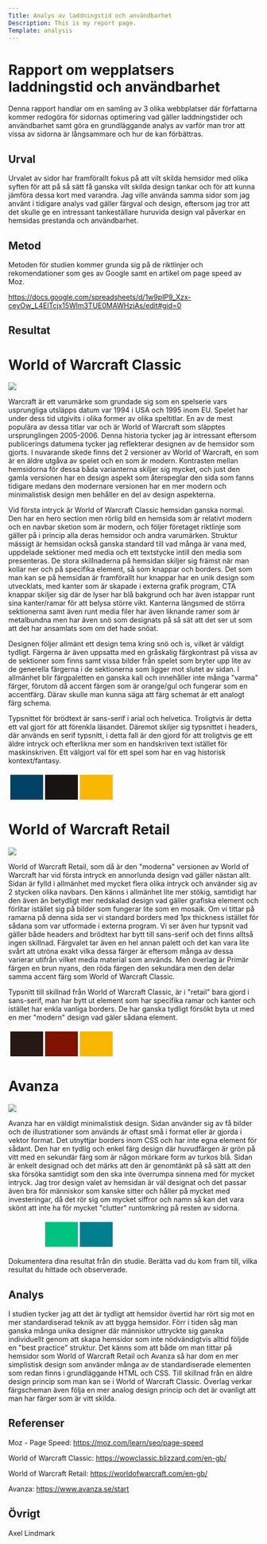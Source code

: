 ```yaml
---
Title: Analys av laddningstid och användbarhet
Description: This is my report page.
Template: analysis
---
```


Rapport om wepplatsers laddningstid och användbarhet
=======================

Denna rapport handlar om en samling av 3 olika webbplatser där författarna kommer redogöra för sidornas optimering vad gäller laddningstider och användbarhet samt göra en grundläggande analys av varför man tror att vissa av sidorna är långsammare och hur de kan förbättras.

Urval
-----------------------

Urvalet av sidor har framförallt fokus på att vilt skilda hemsidor med olika syften för att på så sätt få ganska vilt skilda design tankar och för att kunna jämföra dessa kort med varandra. Jag ville använda samma sidor som jag använt i tidigare analys vad gäller färgval och design, eftersom jag tror att det skulle ge en intressant tankeställare huruvida design val påverkar en hemsidas prestanda och användbarhet.

Metod
-----------------------

Metoden för studien kommer grunda sig på de riktlinjer och rekomendationer som ges av Google samt en artikel om page speed av Moz.

https://docs.google.com/spreadsheets/d/1w9pIP9_Xzx-ceyOw_L4ElTcjx15Wlm3TUE0MAWHzjAs/edit#gid=0


Resultat
-----------------------

<h1>World of Warcraft Classic</h1>
<div class="gallery-item"><a href="image/wowclassic.jpg"><img src="image/theoden.jpg?w=854&h=480&crop-to-fit"></a></div>

Warcraft är ett varumärke som grundade sig som en spelserie vars usprungliga utsläpps datum var 1994 i USA och 1995 inom EU. Spelet har under dess tid utgivits i olika former av olika speltitlar. En av de mest populära av dessa titlar var och är World of Warcraft som släpptes ursprunglingen 2005-2006. Denna historia tycker jag är intressant eftersom publicerings datumena tycker jag reflekterar designen av de hemsidor som gjorts. I nuvarande skede finns det 2 versioner av World of Warcraft, en som är en äldre utgåva av spelet och en som är modern. Kontrasten mellan hemsidorna för dessa båda varianterna skiljer sig mycket, och just den gamla versionen har en design aspekt som återspeglar den sida som fanns tidigare medans den modernare versionen har en mer modern och minimalistisk design men behåller en del av design aspekterna.

Vid första intryck är World of Warcraft Classic hemsidan ganska normal. Den har en hero section men rörlig bild en hemsida som är relativt modern och en navbar sketion som är modern, och följer företaget riktlinje som gäller på i princip alla deras hemsidor och andra varumärken. Struktur mässigt är hemsidan också ganska standard till vad många är vana med, uppdelade sektioner med media och ett textstycke intill den media som presenteras. De stora skillnaderna på hemsidan skiljer sig främst när man kollar ner och på specifika element, så som knappar och borders. Det som man kan se på hemsidan är framförallt hur knappar har en unik design som utvecklats, med kanter som är skapade i externa grafik program, CTA knappar skiljer sig där de lyser har blå bakgrund och har även istappar runt sina kanter/ramar för att belysa större vikt. Kanterna längsmed de störra sektionerna samt även runt media filer har även liknande ramer som är metalbundna men har även snö som designats på så sät att det ser ut som att det har ansamlats som om det hade snöat. 

Designen följer allmänt ett design tema kring snö och is, vilket är väldigt tydligt. Färgerna är även uppsatta med en gråskalig färgkontrast på vissa av de sektioner som finns samt vissa bilder från spelet som bryter upp lite av de generella färgerna i de sektionerna som ligger mot slutet av sidan. I allmänhet blir färgpaletten en ganska kall och innehåller inte många "varma" färger, förutom då accent färgen som är orange/gul och fungerar som en accentfärg. Därav skulle man kunna säga att färg schemat är ett analogt färg schema.

Typsnittet för brödtext är sans-serif i arial och helvetica. Troligtvis är detta ett val gjort för att förenkla läsandet. Däremot skiljer sig typsnittet i headers, där används en serif typsnitt, i detta fall är den gjord för att troligtvis ge ett äldre intryck och efterlikna mer som en handskriven text istället för maskinskriven. Ett välgjort val för ett spel som har en vag historisk kontext/fantasy.

<table style="border-spacing: 4px; border-collapse: separate">
<tr>
<td style="height: 50px; width: 50px; background-color: #024168">
<td style="height: 50px; width: 50px; background-color: #181411">
<td style="height: 50px; width: 50px; background-color: #f8b700">
</tr>
</table>

<h1>World of Warcraft Retail</h1>
<div class="gallery-item"><a href="image/wowretail.jpg"><img src="image/theoden.jpg?w=854&h=480&crop-to-fit"></a></div>

World of Warcraft Retail, som då är den "moderna" versionen av World of Warcraft har vid första intryck en annorlunda design vad gäller nästan allt. Sidan är fylld i allmänhet med mycket flera olika intryck och använder sig av 2 stycken olika navbars. Den känns i allmänhet lite mer stökig, samtidigt har den även än betydligt mer nedskalad design vad gäller grafiska element och förlitar istället sig på bilder som fungerar lite som en mosaik. Om vi tittar på ramarna på denna sida ser vi standard borders med 1px thickness istället för sådana som var utformade i externa program. Vi ser även hur typsnit vad gäller både headers and brödtext har bytt till sans-serif och det finns alltså ingen skillnad. Färgvalet tar även en hel annan palett och det kan vara lite svårt att utröna exakt vilka dessa färger är eftersom många av dessa varierar utifrån vilket media material som används. Men överlag är Primär färgen en brun nyans, den röda färgen den sekundära men den delar samma accent färg som World of Warcraft Classic.

Typsnitt till skillnad från World of Warcraft Classic, är i "retail" bara gjord i sans-serif, man har bytt ut element som har specifika ramar och kanter och istället har enkla vanliga borders. De har ganska tydligt försökt byta ut med en mer "modern" design vad gäler sådana element.

<table style="border-spacing: 4px; border-collapse: separate">
<tr>
<td style="height: 50px; width: 50px; background-color: #261812">
<td style="height: 50px; width: 50px; background-color: #7F1200">
<td style="height: 50px; width: 50px; background-color: #f8b700">
</tr>
</table>

<h1>Avanza</h1>
<div class="gallery-item"><a href="image/avanza.jpg"><img src="image/theoden.jpg?w=854&h=480&crop-to-fit"></a></div>

Avanza har en väldigt minimalistisk design. Sidan använder sig av få bilder och de illustrationer som används är oftast små i format eller är gjorda i vektor format. Det utnyttjar borders inom CSS och har inte egna element för sådant. Den har en tydlig och enkel färg design där huvudfärgen är grön på vitt med en sekundär färg som är någon mörkare form av turkos blå. Sidan är enkelt designad och det märks att den är genomtänkt på så sätt att den ska försöka samtidigt som den ska inte överrumpa sinnena med för mycket intryck. Jag tror design valet av hemsidan är väl designat och det passar även bra för människor som kanske sitter och håller på mycket med investeringar, då det rör sig om mycket siffror och namn så kan det vara skönt att inte ha för mycket "clutter" runtomkring på resten av sidorna.


<table style="border-spacing: 4px; border-collapse: separate">
<tr>
<td style="height: 50px; width: 50px; background-color: #fdfdfd">
<td style="height: 50px; width: 50px; background-color: #00c281">
<td style="height: 50px; width: 50px; background-color: #007f8f">
</tr>
</table>


Dokumentera dina resultat från din studie. Berätta vad du kom fram till, vilka resultat du hittade och observerade.

Analys
-----------------------

I studien tycker jag att det är tydligt att hemsidor övertid har rört sig mot en mer standardiserad teknik av att bygga hemsidor. Förr i tiden såg man ganska många unika designer där människor uttryckte sig ganska individuellt genom att skapa hemsidor som inte nödvändigtvis alltid följde en "best practice" struktur. Det känns som att både om man tittar på hemsidor som World of Warcraft Retail och Avanza så har dom en mer simplistisk design som använder många av de standardiserade elementen som redan finns i grundläggande HTML och CSS. Till skillnad från en äldre design princip som man kan se i World of Warcraft Classic. Överlag verkar färgscheman även följa en mer analog design princip och det är ovanligt att man har färger som är vitt skilda.

Referenser
-----------------------

Moz - Page Speed: https://moz.com/learn/seo/page-speed

World of Warcraft Classic: https://wowclassic.blizzard.com/en-gb/

World of Warcraft Retail: https://worldofwarcraft.com/en-gb/

Avanza: https://www.avanza.se/start

Övrigt
-----------------------

Axel Lindmark